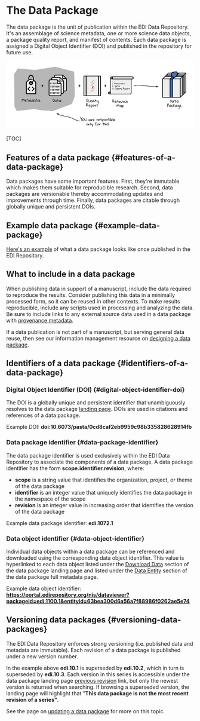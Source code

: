 # The Data Package

The data package is the unit of publication within the EDI Data Repository. It's an assemblage of science metadata, one or more science data objects, a package quality report, and manifest of contents. Each data package is assigned a Digital Object Identifier (DOI) and published in the repository for future use.

![](../../static/images/the-data-package.png)


[TOC]

## Features of a data package {#features-of-a-data-package}

Data packages have some important features. First, they're immutable which makes them suitable for reproducible research. Second, data packages are versionable thereby accommodating updates and improvements through time. Finally, data packages are citable through globally unique and persistent DOIs.


## Example data package {#example-data-package}

[Here's an example](https://portal.edirepository.org/nis/mapbrowse?scope=edi&identifier=9) of what a data package looks like once published in the EDI Repository.


## What to include in a data package

When publishing data in support of a manuscript, include the data required to reproduce the results. Consider publishing this data in a minimally processed form, so it can be reused in other contexts. To make results reproducible, include any scripts used in processing and analyzing the data. Be sure to include links to any external source data used in a data package with [provenance metadata](https://docs.google.com/document/d/1ytbqK72auywo0CX23TBG1L4rv7FmwedA0YIX8EBvB_Q/edit?usp=sharing).

If a data publication is not part of a manuscript, but serving general data reuse, then see our information management resource on [designing a data package](https://docs.google.com/document/d/1Mk_crVVw5uwQNG4oZTt4-cjFgW6exJXGOJ1HSb50SYQ/edit?usp=sharing).


## Identifiers of a data package {#identifiers-of-a-data-package}


### Digital Object Identifier (DOI) {#digital-object-identifier-doi}

The DOI is a globally unique and persistent identifier that unambiguously resolves to the data package [landing page](https://docs.google.com/document/d/1fYIJAKFaA4lPyqo6Rz0ZSEUKKiNMLF5UZCxlyUfhxwM/edit?usp=sharing). DOIs are used in citations and references of a data package.

Example DOI: **doi:10.6073/pasta/0cd8caf2eb9959c98b335828628914fb**


### Data package identifier {#data-package-identifier}

The data package identifier is used exclusively within the EDI Data Repository to associate the components of a data package. A data package identifier has the form **scope.identifier.revision**, where:



* **scope** is a string value that identifies the organization, project, or theme of the data package
* **identifier** is an integer value that uniquely identifies the data package in the namespace of the scope
* **revision** is an integer value in increasing order that identifies the version of the data package

Example data package identifier: **edi.1072.1**


### Data object identifier {#data-object-identifier}

Individual data objects within a data package can be referenced and downloaded using the corresponding data object identifier. This value is hyperlinked to each data object listed under the [Download Data](https://docs.google.com/document/d/1fYIJAKFaA4lPyqo6Rz0ZSEUKKiNMLF5UZCxlyUfhxwM/edit#heading=h.pxflb3dtsjsf) section of the data package landing page and listed under the [Data Entity](https://docs.google.com/document/d/1fYIJAKFaA4lPyqo6Rz0ZSEUKKiNMLF5UZCxlyUfhxwM/edit#heading=h.a8wxh1c77yym) section of the data package full metadata page.

Example data object identifier: **https://portal.edirepository.org/nis/dataviewer?packageid=edi.1100.1&entityid=63bea300d6a56a7f88986f0262ae5e74**


## Versioning data packages {#versioning-data-packages}

The EDI Data Repository enforces strong versioning (i.e. published data and metadata are immutable). Each revision of a data package is published under a new version number.



In the example above **edi.10.1** is superseded by **edi.10.2**, which in turn is superseded by **edi.10.3**. Each version in this series is accessible under the data package landing page [previous revision](https://docs.google.com/document/d/1fYIJAKFaA4lPyqo6Rz0ZSEUKKiNMLF5UZCxlyUfhxwM/edit#heading=h.i1vl6m1pmxvz) link, but only the newest version is returned when searching. If browsing a superseded version, the landing page will highlight that "**This data package is not the most recent revision of a series"**.

See the page on [updating a data package](https://docs.google.com/document/d/1OfT_XMpTbRhJNSMWMC7wcsNm71m2KOYEibEgW15rUew/edit#) for more on this topic.

